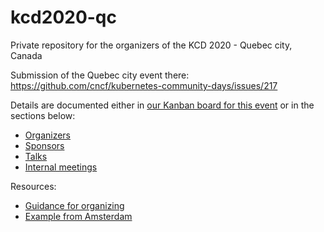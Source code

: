 # kcd2020-qc

Private repository for the organizers of the KCD 2020 - Quebec city, Canada

Submission of the Quebec city event there: https://github.com/cncf/kubernetes-community-days/issues/217

Details are documented either in [our Kanban board for this event](https://github.com/mathieu-benoit/kcd2020-qc/projects/1) or in the sections below:
- [Organizers](organizers.md)
- [Sponsors](sponsors.md)
- [Talks](talks.md)
- [Internal meetings](internal-meetings.md)
    
Resources:
- [Guidance for organizing](https://kubernetescommunitydays.org/organizing/)
- [Example from Amsterdam](https://deploy-preview-248--kubernetes-community-days.netlify.com/events/2019-amsterdam/)

